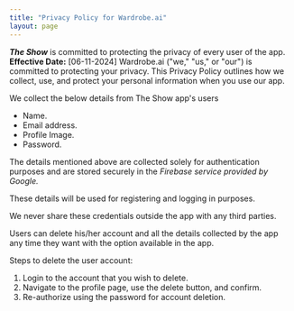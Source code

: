 ```yaml
---
title: "Privacy Policy for Wardrobe.ai"
layout: page
---
```


<b><i>The Show</i></b> is committed to protecting the privacy of every user of the app.
<b>Effective Date:</b> [06-11-2024]
Wardrobe.ai ("we," "us," or "our") is committed to protecting your privacy. This Privacy Policy outlines how we collect, use, and protect your personal information when you use our app.

We collect the below details from The Show app's users
<ul>
  <li>Name.</li>
  <li>Email address.</li>
  <li>Profile Image.</li>
  <li>Password.</li>
</ul>

The details mentioned above are collected solely for authentication purposes and are stored securely in the <i>Firebase service provided by Google.</i>

These details will be used for registering and logging in purposes.

We never share these credentials outside the app with any third parties.

Users can delete his/her account and all the details collected by the app any time they want with the option available in the app.

Steps to delete the user account:
<ol>
  <li>Login to the account that you wish to delete.</li>
  <li>Navigate to the profile page, use the delete button, and confirm.</li>
  <li>Re-authorize using the password for account deletion.</li>
</ol>
